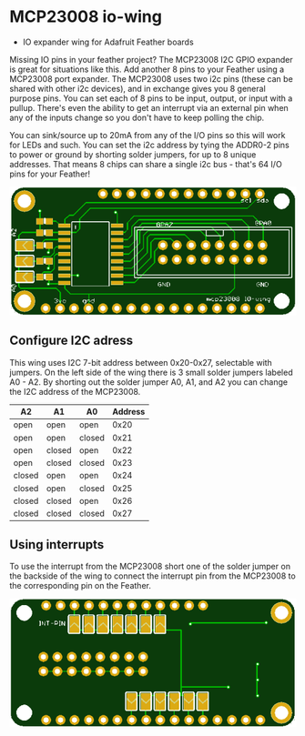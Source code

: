 # MCP23008 io-wing

* IO expander wing for Adafruit Feather boards

Missing IO pins in your feather project? The MCP23008 I2C GPIO expander is great for situations like this. Add another 8 pins to your Feather using a MCP23008 port expander. The MCP23008 uses two i2c pins (these can be shared with other i2c devices), and in exchange gives you 8 general purpose pins. You can set each of 8 pins to be input, output, or input with a pullup. There's even the ability to get an interrupt via an external pin when any of the inputs change so you don't have to keep polling the chip.

You can sink/source up to 20mA from any of the I/O pins so this will work for LEDs and such. You can set the i2c address by tying the ADDR0-2 pins to power or ground by shorting solder jumpers, for up to 8 unique addresses. That means 8 chips can share a single i2c bus - that's 64 I/O pins for your Feather!

![pcb top](images/pcb_top.png)

## Configure I2C adress

This wing uses I2C 7-bit address between 0x20-0x27, selectable with jumpers. On the left side of the wing there is 3 small solder jumpers labeled A0 - A2. By shorting out the solder jumper A0, A1, and A2 you can change the I2C address of the MCP23008.

| A2 | A1 | A0 | Address |
| --- | --- | --- | --- | 
| open | open | open | 0x20 |
| open | open | closed  | 0x21 |
| open | closed | open | 0x22 |
| open | closed | closed | 0x23 |
| closed | open | open | 0x24 |
| closed | open | closed  | 0x25 |
| closed | closed | open | 0x26 |
| closed | closed | closed | 0x27 |

## Using interrupts

To use the interrupt from the MCP23008 short one of the solder jumper on the backside of the wing to connect the interrupt pin from the MCP23008 to the corresponding pin on the Feather. 

![pcb bottom](images/pcb_bottom.png)
